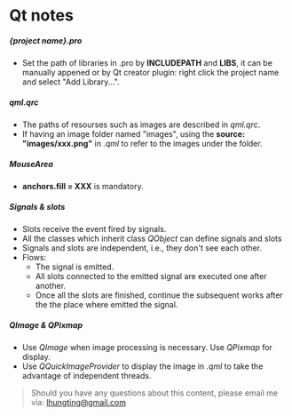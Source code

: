 # Qt notes

##### {project name}.pro
 - Set the path of libraries in .pro by **INCLUDEPATH** and **LIBS**, it can be manually appened or by Qt creator plugin: right click the project name and select "Add Library...".
 
##### qml.qrc
  - The paths of resourses such as images are described in *qml.qrc*.
  - If having an image folder named "images", using the **source: "images/xxx.png"** in *.qml* to refer to the images under the folder.
  
#####  MouseArea
  - **anchors.fill = XXX** is mandatory.
  
##### Signals & slots
  - Slots receive the event fired by signals.
  - All the classes which inherit class *QObject* can define signals and slots
  - Signals and slots are independent, i.e., they don't see each other.
  - Flows: 
    + The signal is emitted.
    + All slots connected to the emitted signal are executed one after another.
    + Once all the slots are finished, continue the subsequent works after the the place where emitted the signal.
  
##### QImage & QPixmap
- Use *QImage* when image processing is necessary. Use *QPixmap* for display.
- Use *QQuickImageProvider* to display the image in *.qml* to take the advantage of independent threads.

> Should you have any questions about this content, please email me via: lhungting@gmail.com








